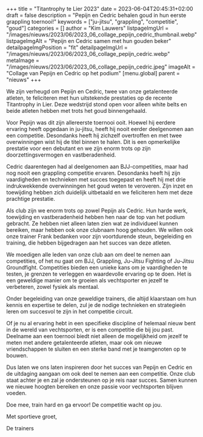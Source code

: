 +++
title = "Titantrophy te Lier 2023"
date = 2023-06-04T20:45:31+02:00
draft = false
description = "Pepijn en Cedric behalen goud in hun eerste grappling toernooi!"
keywords = ["ju-jitsu", "grappling", "competitie", "goud"]
categories = []
author = "Kim Lauwers"
listpageImgUrl = "/images/nieuws/2023/06/2023_06_collage_pepijn_cedric_thumbnail.webp"
listpageImgAlt = "Pepijn en Cedric samen met hun gouden beker"
detailpageImgPosition = "fit"
detailpageImgUrl = "/images/nieuws/2023/06/2023_06_collage_pepijn_cedric.webp"
metaImage = "/images/nieuws/2023/06/2023_06_collage_pepijn_cedric.jpeg"
imageAlt = "Collage van Pepijn en Cedric op het podium"
[menu.global]
    parent = "nieuws"
+++

We zijn verheugd om Pepijn en Cedric, twee van onze getalenteerde atleten, te feliciteren met hun uitstekende prestaties op de recente Titantrophy in Lier. Deze wedstrijd stond open voor alleen white belts en beide atleten hebben met trots het goud binnengehaald.

Voor Pepijn was dit zijn allereerste toernooi ooit. Hoewel hij eerdere ervaring heeft opgedaan in ju-jitsu, heeft hij nooit eerder deelgenomen aan een competitie. Desondanks heeft hij zichzelf overtroffen en met twee overwinningen wist hij de titel binnen te halen. Dit is een opmerkelijke prestatie voor een debutant en we zijn enorm trots op zijn doorzettingsvermogen en vastberadenheid.

Cedric daarentegen had al deelgenomen aan BJJ-competities, maar had nog nooit een grappling competitie ervaren. Desondanks heeft hij zijn vaardigheden en technieken met succes toegepast en heeft hij met drie indrukwekkende overwinningen het goud weten te veroveren. Zijn inzet en toewijding hebben zich duidelijk uitbetaald en we feliciteren hem met deze prachtige prestatie.

Als club zijn we enorm trots op zowel Pepijn als Cedric. Hun harde werk, toewijding en vastberadenheid hebben hen naar de top van het podium gebracht. Ze hebben niet alleen laten zien wat ze individueel kunnen bereiken, maar hebben ook onze clubnaam hoog gehouden. We willen ook onze trainer Frank bedanken voor zijn voortdurende steun, begeleiding en training, die hebben bijgedragen aan het succes van deze atleten.

We moedigen alle leden van onze club aan om deel te nemen aan competities, of het nu gaat om BJJ, Grappling, Ju-Jitsu Fighting of Ju-Jitsu Groundfight. Competities bieden een unieke kans om je vaardigheden te testen, je grenzen te verleggen en waardevolle ervaring op te doen. Het is een geweldige manier om te groeien als vechtsporter en jezelf te verbeteren, zowel fysiek als mentaal.

Onder begeleiding van onze geweldige trainers, die altijd klaarstaan om hun kennis en expertise te delen, zul je de nodige technieken en strategieën leren om succesvol te zijn in het competitie circuit.

Of je nu al ervaring hebt in een specifieke discipline of helemaal nieuw bent in de wereld van vechtsporten, er is een competitie die bij jou past. Deelname aan een toernooi biedt niet alleen de mogelijkheid om jezelf te meten met andere getalenteerde atleten, maar ook om nieuwe vriendschappen te sluiten en een sterke band met je teamgenoten op te bouwen.

Dus laten we ons laten inspireren door het succes van Pepijn en Cedric en de uitdaging aangaan om ook deel te nemen aan een competitie. Onze club staat achter je en zal je ondersteunen op je reis naar succes. Samen kunnen we nieuwe hoogten bereiken en onze passie voor vechtsporten blijven voeden.

Doe mee, train hard en ga ervoor! De competitie wacht op jou.

Met sportieve groet,

De trainers